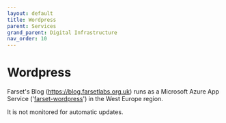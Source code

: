 ```yaml
---
layout: default
title: Wordpress
parent: Services
grand_parent: Digital Infrastructure
nav_order: 10
---
```


# Wordpress

Farset's Blog (https://blog.farsetlabs.org.uk) runs as a Microsoft Azure App Service ('[farset-wordpress](https://portal.azure.com/#@adminfarsetlabsorg.onmicrosoft.com/resource/subscriptions/786188cd-0d02-448e-b68c-d200f0b6142c/resourceGroups/farset-wordpress/providers/Microsoft.Web/serverFarms/farset-wordpress/webHostingPlan)') in the West Europe region. 

It is not monitored for automatic updates.
